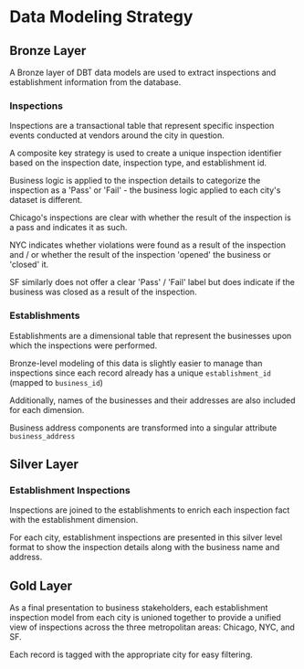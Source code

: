 # Data Modeling Strategy

## Bronze Layer

A Bronze layer of DBT data models are used to extract inspections and establishment information from the database.

### Inspections

Inspections are a transactional table that represent specific inspection events conducted at vendors around the city in question.

A composite key strategy is used to create a unique inspection identifier based on the inspection date, inspection type, and establishment id.

Business logic is applied to the inspection details to categorize the inspection as a 'Pass' or 'Fail' - the business logic applied to each city's dataset is different.

Chicago's inspections are clear with whether the result of the inspection is a pass and indicates it as such.

NYC indicates whether violations were found as a result of the inspection and / or whether the result of the inspection 'opened' the business or 'closed' it.

SF similarly does not offer a clear 'Pass' / 'Fail' label but does indicate if the business was closed as a result of the inspection.


### Establishments

Establishments are a dimensional table that represent the businesses upon which the inspections were performed.

Bronze-level modeling of this data is slightly easier to manage than inspections since each record already has a unique `establishment_id` (mapped to `business_id`)

Additionally, names of the businesses and their addresses are also included for each dimension. 

Business address components are transformed into a singular attribute `business_address`


## Silver Layer

### Establishment Inspections

Inspections are joined to the establishments to enrich each inspection fact with the establishment dimension.

For each city, establishment inspections are presented in this silver level format to show the inspection details along with the business name and address.


## Gold Layer

As a final presentation to business stakeholders, each establishment inspection model from each city is unioned together to provide a unified view of inspections across the three metropolitan areas: Chicago, NYC, and SF.

Each record is tagged with the appropriate city for easy filtering.


